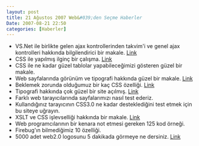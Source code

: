 ```yaml
---
layout: post
title: 21 Ağustos 2007 Web&#039;den Seçme Haberler
Date: 2007-08-21 22:50
categories: [Haberler]
---
```


-   VS.Net ile birlikte gelen ajax kontrollerinden takvim'i ve genel
    ajax kontrolleri hakkında bilgilendirici bir makale. [Link][]
-   CSS ile yapılmış ilginç bir çalışma. [Link][1]
-   CSS ile ne kadar güzel tablolar yapabileceğimizi gösteren güzel bir
    makale.
-   Web sayfalarında görünüm ve tipografi hakkında güzel bir makale.
    [Link][3]
-   Beklemek zorunda olduğumuz bir kaç CSS özelliği. [Link][4]
-   Tipografi hakkında çok güzel bir site açılmış. [Link][5]
-   Farklı web tarayıcılarında sayfalarımızı nasıl test ederiz.
-   Kullandığınız tarayıcının CSS3.0 ne kadar desteklediğini test etmek
    için bu siteye uğrayın.
-   XSLT ve CSS işlevselliği hakkında bir makale. [Link][8]
-   Web programcılarının bir kenara not etmesi gereken 125 kod örneği.
-   Firebug'ın bilmediğimiz 10 özelliği.
-   5000 adet web2.0 logosunu 5 dakikada görmeye ne dersiniz. [Link][11]


  [Link]: http://weblogs.asp.net/scottgu/archive/2007/08/19/using-asp-net-ajax-control-extenders-in-vs-2008.aspx
    "vs.net ajax kontrolleri"
  [1]: http://www.wpdfd.com/issues/82/list_style_inspiration/ "CSS Link"
  [3]: http://astheria.com/design/the-elements-of-design-applied-totheweb
    "web tipografi"
  [4]: http://www.css3.info/css-techniques-i-cant-wait-to-be-rid-of/
    "CSS3.0"
  [5]: http://ilovetypography.com/ "tipografi"
  [8]: http://itc-382.blogspot.com/2007/08/magic-of-xslt.html
    "XSLT ve CSS"
  [11]: http://www.youtube.com/watch?v=Hs_xnyJtWEc&eurl=http%3A%2F%2Fwww%2Egoogle%2Ecom%2Freader%2Fview%2F
    "web2.0 logoları"
